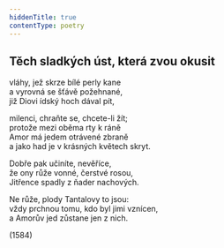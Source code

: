 ```yaml
---
hiddenTitle: true
contentType: poetry
---
```


<section>

## Těch sladkých úst, která zvou okusit

vláhy, jež skrze bílé perly kane  
a vyrovná se šťávě požehnané,  
již Diovi ídský hoch dával pít,

milenci, chraňte se, chcete-li žít;  
protože mezi oběma rty k ráně  
Amor má jedem otrávené zbraně  
a jako had je v krásných květech skryt.

Dobře pak učiníte, nevěříce,  
že ony růže vonné, čerstvé rosou,  
Jitřence spadly z ňader nachových.

Ne růže, plody Tantalovy to jsou:  
vždy prchnou tomu, kdo byl jimi vznícen,  
a Amorův jed zůstane jen z nich.

(1584)

</section>
